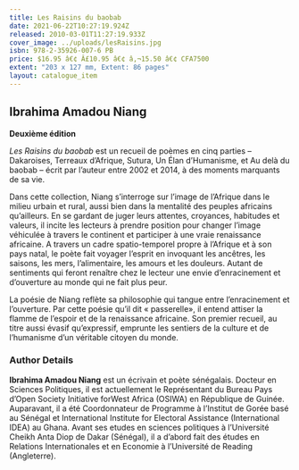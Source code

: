 ```yaml
---
title: Les Raisins du baobab
date: 2021-06-22T10:27:19.924Z
released: 2010-03-01T11:27:19.933Z
cover_image: ../uploads/lesRaisins.jpg
isbn: 978-2-35926-007-6 PB
price: $16.95 â€¢ Â£10.95 â€¢ â‚¬15.50 â€¢ CFA7500
extent: "203 x 127 mm, Extent: 86 pages"
layout: catalogue_item
---
```

## Ibrahima Amadou Niang

**Deuxième édition**

_Les Raisins du baobab_ est un recueil de poèmes en cinq parties – Dakaroises, Terreaux d’Afrique, Sutura, Un Élan d’Humanisme, et Au delà du baobab – écrit par l’auteur entre 2002 et 2014, à des moments marquants de sa vie.

Dans cette collection, Niang s’interroge sur l’image de l’Afrique dans le milieu urbain et rural, aussi bien dans la mentalité des peuples africains qu’ailleurs. En se gardant de juger leurs attentes, croyances, habitudes et valeurs, il incite les lecteurs à prendre position pour changer l’image véhiculée à travers le continent et participer à une vraie renaissance africaine. A travers un cadre spatio-temporel propre à l’Afrique et à son pays natal, le poète fait voyager l’esprit en invoquant les ancêtres, les saisons, les mers, l’alimentaire, les amours et les douleurs. Autant de sentiments qui feront renaître chez le lecteur une envie d’enracinement et d’ouverture au monde qui ne fait plus peur.

La poésie de Niang reflète sa philosophie qui tangue entre l’enracinement et l’ouverture. Par cette poésie qu’il dit « passerelle», il entend attiser la flamme de l’espoir et de la renaissance africaine. Son premier recueil, au titre aussi évasif qu’expressif, emprunte les sentiers de la culture et de l’humanisme d’un véritable citoyen du monde.

### Author Details

**Ibrahima Amadou Niang** est un écrivain et poète sénégalais. Docteur en Sciences Politiques, il est actuellement le Représentant du Bureau Pays d’Open Society Initiative forWest Africa (OSIWA) en République de Guinée. Auparavant, il a été Coordonnateur de Programme à l’Institut de Gorée basé au Sénégal et International Institute for Electoral Assistance (International IDEA) au Ghana. Avant ses etudes en sciences politiques à l’Université Cheikh Anta Diop de Dakar (Sénégal), il a d’abord fait des études en Relations Internationales et en Economie à l’Université de Reading (Angleterre).